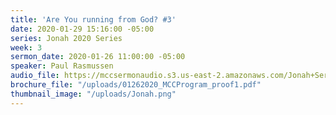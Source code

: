 ```yaml
---
title: 'Are You running from God? #3'
date: 2020-01-29 15:16:00 -05:00
series: Jonah 2020 Series
week: 3
sermon_date: 2020-01-26 11:00:00 -05:00
speaker: Paul Rasmussen
audio_file: https://mccsermonaudio.s3.us-east-2.amazonaws.com/Jonah+Series+2020/Are+You+Running+from+God_+%233.lite.mp3
brochure_file: "/uploads/01262020_MCCProgram_proof1.pdf"
thumbnail_image: "/uploads/Jonah.png"
---
```


